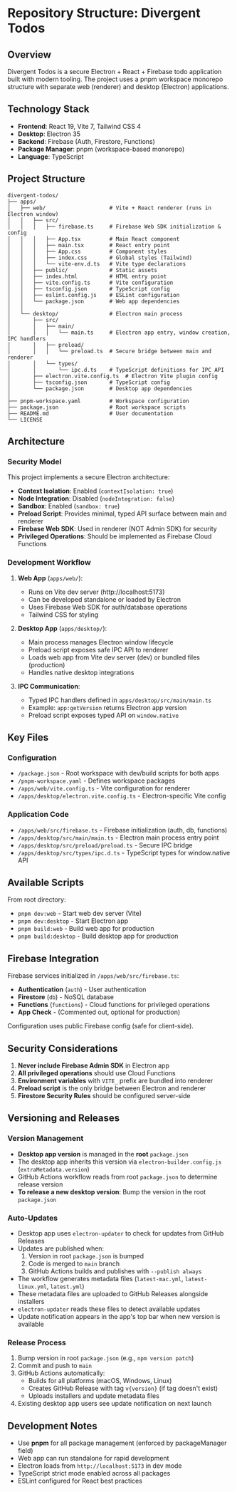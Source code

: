 # Repository Structure: Divergent Todos

## Overview
Divergent Todos is a secure Electron + React + Firebase todo application built with modern tooling. The project uses a pnpm workspace monorepo structure with separate web (renderer) and desktop (Electron) applications.

## Technology Stack
- **Frontend**: React 19, Vite 7, Tailwind CSS 4
- **Desktop**: Electron 35
- **Backend**: Firebase (Auth, Firestore, Functions)
- **Package Manager**: pnpm (workspace-based monorepo)
- **Language**: TypeScript

## Project Structure

```
divergent-todos/
├── apps/
│   ├── web/                    # Vite + React renderer (runs in Electron window)
│   │   ├── src/
│   │   │   ├── firebase.ts     # Firebase Web SDK initialization & config
│   │   │   ├── App.tsx         # Main React component
│   │   │   ├── main.tsx        # React entry point
│   │   │   ├── App.css         # Component styles
│   │   │   ├── index.css       # Global styles (Tailwind)
│   │   │   └── vite-env.d.ts   # Vite type declarations
│   │   ├── public/             # Static assets
│   │   ├── index.html          # HTML entry point
│   │   ├── vite.config.ts      # Vite configuration
│   │   ├── tsconfig.json       # TypeScript config
│   │   ├── eslint.config.js    # ESLint configuration
│   │   └── package.json        # Web app dependencies
│   │
│   └── desktop/                # Electron main process
│       ├── src/
│       │   ├── main/
│       │   │   └── main.ts     # Electron app entry, window creation, IPC handlers
│       │   ├── preload/
│       │   │   └── preload.ts  # Secure bridge between main and renderer
│       │   └── types/
│       │       └── ipc.d.ts    # TypeScript definitions for IPC API
│       ├── electron.vite.config.ts  # Electron Vite plugin config
│       ├── tsconfig.json       # TypeScript config
│       └── package.json        # Desktop app dependencies
│
├── pnpm-workspace.yaml         # Workspace configuration
├── package.json                # Root workspace scripts
├── README.md                   # User documentation
└── LICENSE
```

## Architecture

### Security Model
This project implements a secure Electron architecture:

- **Context Isolation**: Enabled (`contextIsolation: true`)
- **Node Integration**: Disabled (`nodeIntegration: false`)
- **Sandbox**: Enabled (`sandbox: true`)
- **Preload Script**: Provides minimal, typed API surface between main and renderer
- **Firebase Web SDK**: Used in renderer (NOT Admin SDK) for security
- **Privileged Operations**: Should be implemented as Firebase Cloud Functions

### Development Workflow

1. **Web App** (`apps/web/`):
   - Runs on Vite dev server (http://localhost:5173)
   - Can be developed standalone or loaded by Electron
   - Uses Firebase Web SDK for auth/database operations
   - Tailwind CSS for styling

2. **Desktop App** (`apps/desktop/`):
   - Main process manages Electron window lifecycle
   - Preload script exposes safe IPC API to renderer
   - Loads web app from Vite dev server (dev) or bundled files (production)
   - Handles native desktop integrations

3. **IPC Communication**:
   - Typed IPC handlers defined in `apps/desktop/src/main/main.ts`
   - Example: `app:getVersion` returns Electron app version
   - Preload script exposes typed API on `window.native`

## Key Files

### Configuration
- `/package.json` - Root workspace with dev/build scripts for both apps
- `/pnpm-workspace.yaml` - Defines workspace packages
- `/apps/web/vite.config.ts` - Vite configuration for renderer
- `/apps/desktop/electron.vite.config.ts` - Electron-specific Vite config

### Application Code
- `/apps/web/src/firebase.ts` - Firebase initialization (auth, db, functions)
- `/apps/desktop/src/main/main.ts` - Electron main process entry point
- `/apps/desktop/src/preload/preload.ts` - Secure IPC bridge
- `/apps/desktop/src/types/ipc.d.ts` - TypeScript types for window.native API

## Available Scripts

From root directory:
- `pnpm dev:web` - Start web dev server (Vite)
- `pnpm dev:desktop` - Start Electron app
- `pnpm build:web` - Build web app for production
- `pnpm build:desktop` - Build desktop app for production

## Firebase Integration

Firebase services initialized in `/apps/web/src/firebase.ts`:
- **Authentication** (`auth`) - User authentication
- **Firestore** (`db`) - NoSQL database
- **Functions** (`functions`) - Cloud functions for privileged operations
- **App Check** - (Commented out, optional for production)

Configuration uses public Firebase config (safe for client-side).

## Security Considerations

1. **Never include Firebase Admin SDK** in Electron app
2. **All privileged operations** should use Cloud Functions
3. **Environment variables** with `VITE_` prefix are bundled into renderer
4. **Preload script** is the only bridge between Electron and renderer
5. **Firestore Security Rules** should be configured server-side

## Versioning and Releases

### Version Management
- **Desktop app version** is managed in the **root** `package.json`
- The desktop app inherits this version via `electron-builder.config.js` (`extraMetadata.version`)
- GitHub Actions workflow reads from root `package.json` to determine release version
- **To release a new desktop version**: Bump the version in the root `package.json`

### Auto-Updates
- Desktop app uses `electron-updater` to check for updates from GitHub Releases
- Updates are published when:
  1. Version in root `package.json` is bumped
  2. Code is merged to `main` branch
  3. GitHub Actions builds and publishes with `--publish always`
- The workflow generates metadata files (`latest-mac.yml`, `latest-linux.yml`, `latest.yml`)
- These metadata files are uploaded to GitHub Releases alongside installers
- `electron-updater` reads these files to detect available updates
- Update notification appears in the app's top bar when new version is available

### Release Process
1. Bump version in root `package.json` (e.g., `npm version patch`)
2. Commit and push to `main`
3. GitHub Actions automatically:
   - Builds for all platforms (macOS, Windows, Linux)
   - Creates GitHub Release with tag `v{version}` (if tag doesn't exist)
   - Uploads installers and update metadata files
4. Existing desktop app users see update notification on next launch

## Development Notes

- Use **pnpm** for all package management (enforced by packageManager field)
- Web app can run standalone for rapid development
- Electron loads from `http://localhost:5173` in dev mode
- TypeScript strict mode enabled across all packages
- ESLint configured for React best practices
